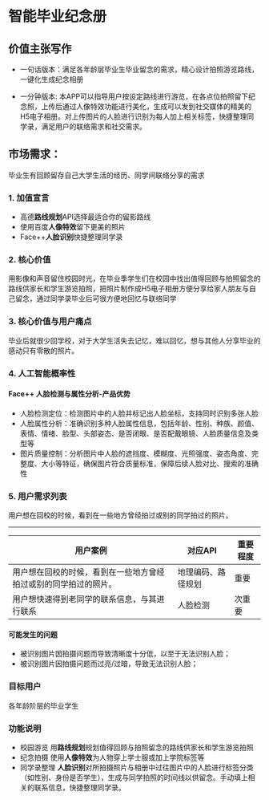 # 智能毕业纪念册
## 价值主张写作
- 一句话版本：满足各年龄层毕业生毕业留念的需求，精心设计拍照游览路线，一键化生成纪念相册

- 一分钟版本: 本APP可以指导用户按设定路线进行游览，在各点位拍照留下纪念照，上传后通过人像特效功能进行美化，生成可以发到社交媒体的精美的H5电子相册。对上传图片的人脸进行识别为每人加上相关标签，快捷整理同学录，满足用户的联络需求和社交需求。

## 市场需求：
毕业生有回顾留存自己大学生活的经历、同学间联络分享的需求
### 1. 加值宣言
- 高德**路线规划**API选择最适合你的留影路线
- 使用百度**人像特效**留下更美的照片
- Face++**人脸识别**快捷整理同学录

### 2. 核心价值
用影像和声音留住校园时光，在毕业季学生们在校园中找出值得回顾与拍照留念的路线供家长和学生游览拍照，把照片制作成H5电子相册方便分享给家人朋友与自己留念，通过同学录毕业后可很方便地回忆与联络同学

### 3. 核心价值与用户痛点
毕业后就很少回学校，对于大学生活失去记忆，难以回忆，想与其他人分享毕业的感动只有零散的照片。

### 4. 人工智能概率性
#### Face++ 人脸检测与属性分析-产品优势
- 人脸检测定位：检测图片中的人脸并标记出人脸坐标，支持同时识别多张人脸
- 人脸属性分析：准确识别多种人脸属性信息，包括年龄、性别、种族、颜值、表情、情绪、脸型、头部姿态、是否闭眼、是否配戴眼镜、人脸质量信息及类型等
- 图片质量控制：分析图片中人脸的遮挡度、模糊度、光照强度、姿态角度、完整度、大小等特征，确保图片符合质量标准，保障后续人脸对比、搜索的准确性

### 5. 用户需求列表

用户想在回校的时候，看到在一些地方曾经拍过或别的同学拍过的照片。
***
用户案例 | 对应API |  重要程度
-|-|-
用户想在回校的时候，看到在一些地方曾经拍过或别的同学拍过的照片。 | 地理编码、路径规划 | 重要|
用户想快速得到老同学的联系信息，与其进行联系 | 人脸检测 | 次重要 |

#### 可能发生的问题
- 被识别图片因拍摄问题而导致清晰度十分低，以至于无法识别人脸；
- 被识别图片因拍摄问题而过亮/过暗，导致无法识别人脸；

### 目标用户

各年龄阶层的毕业学生


### 功能说明

*   校园游览  用**路线规划**规划值得回顾与拍照留念的路线供家长和学生游览拍照
*   纪念拍摄  使用**人像特效**为人物穿上学士服或加上学院标签等
*   同学录整理    **人脸识别**对所拍摄照片与相册中过往图片中的人脸进行标签分类（如性别、身份是否学生），生成与同学拍照的时间线以供留念。手动填上相关的联系信息，快捷整理同学录。




